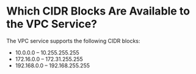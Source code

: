 # Which CIDR Blocks Are Available to the VPC Service?<a name="vpc_faq_0004"></a>

The VPC service supports the following CIDR blocks:

-   10.0.0.0 – 10.255.255.255
-   172.16.0.0 – 172.31.255.255
-   192.168.0.0 – 192.168.255.255

